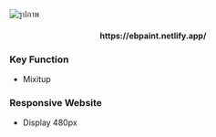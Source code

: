 

![รูปภาพ](/LandingPage.png)

<div align="center">
    <h4>https://ebpaint.netlify.app/</h4>
</div>

### Key Function
-   Mixitup


### Responsive Website
-   Display 480px
